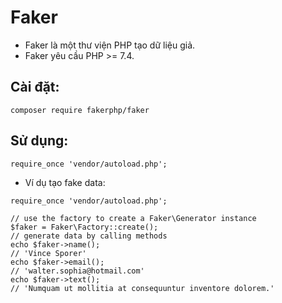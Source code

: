 # Faker

- Faker là một thư viện PHP tạo dữ liệu giả.
- Faker yêu cầu PHP >= 7.4.

## Cài đặt:

```
composer require fakerphp/faker
```

## Sử dụng:

```
require_once 'vendor/autoload.php';
```

- Ví dụ tạo fake data:

```
require_once 'vendor/autoload.php';

// use the factory to create a Faker\Generator instance
$faker = Faker\Factory::create();
// generate data by calling methods
echo $faker->name();
// 'Vince Sporer'
echo $faker->email();
// 'walter.sophia@hotmail.com'
echo $faker->text();
// 'Numquam ut mollitia at consequuntur inventore dolorem.'
```